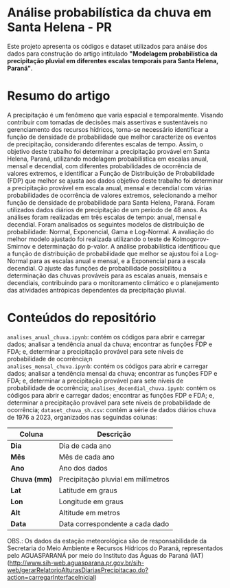 # Análise probabilística da chuva em Santa Helena - PR
Este projeto apresenta os códigos e dataset utilizados para anáise dos dados para construção do artigo intitulado **"Modelagem probabilística da precipitação pluvial em diferentes escalas temporais para Santa Helena, Paraná"**.
# Resumo do artigo
A precipitação é um fenômeno que varia espacial e temporalmente. Visando contribuir com tomadas de decisões mais assertivas e sustentáveis no gerenciamento dos recursos hídricos, torna-se necessário identificar a função de densidade de probabilidade que melhor caracterize os eventos de precipitação, considerando diferentes escalas de tempo. Assim, o objetivo deste trabalho foi determinar a precipitação provável em Santa Helena, Paraná, utilizando modelagem probabilística em escalas anual, mensal e decendial, com diferentes probabilidades de ocorrência de valores extremos, e identificar a Função de Distribuição de Probabilidade (FDP) que melhor se ajusta aos dados objetivo deste trabalho foi determinar a precipitação provável em escala anual, mensal e decendial com várias probabilidades de ocorrência de valores extremos, selecionando a melhor função de densidade de probabilidade para Santa Helena, Paraná. Foram utilizados dados diários de precipitação de um período de 48 anos. As análises foram realizadas em três escalas de tempo: anual, mensal e decendial. Foram analisados os seguintes modelos de distribuição de probabilidade: Normal, Exponencial, Gama e Log-Normal. A avaliação do melhor modelo ajustado foi realizada utilizando o teste de Kolmogorov-Smirnov e determinação do p-valor. A análise probabilística identificou que a função de distribuição de probabilidade que melhor se ajustou foi a Log-Normal para as escalas anual e mensal, e a Exponencial para a escala decendial. O ajuste das funções de probabilidade possibilitou a determinação das chuvas prováveis para as escalas anuais, mensais e decendiais, contribuindo para o monitoramento climático e o planejamento das atividades antrópicas dependentes da precipitação pluvial.
# Conteúdos do repositório
`analises_anual_chuva.ipynb`: contém os códigos para abrir e carregar dados; analisar a tendência anual da chuva; encontrar as funções FDP e FDA; e, determinar a precipitação provável para sete níveis de probabilidade de ocorrência;n\
`analises_mensal_chuva.ipynb`: contém os códigos para abrir e carregar dados; analisar a tendência mensal da chuva; encontrar as funções FDP e FDA; e, determinar a precipitação provável para sete níveis de probabilidade de ocorrência;
`analises_decendial_chuva.ipynb`: contém os códigos para abrir e carregar dados; encontrar as funções FDP e FDA; e, determinar a precipitação provável para sete níveis de probabilidade de ocorrência;
`dataset_chuva_sh.csv`: contém a série de dados diários chuva de 1976 a 2023, organizados nas seguindas colunas:

| **Coluna**      | **Descrição**                                                                 |
|------------------|-------------------------------------------------------------------------------|
| **Dia**          | Dia de cada ano                                                             |
| **Mês**          | Mês de cada ano                                                            |
| **Ano**          | Ano dos dados                                                              |
| **Chuva (mm)**   | Precipitação pluvial em milímetros                                          |
| **Lat**          | Latitude em graus                                                          |
| **Lon**          | Longitude em graus                                                         |
| **Alt**          | Altitude em metros                                                         |
| **Data**         | Data correspondente a cada dado                                            |

OBS.: Os dados da estação meteorológica são de responsabilidade da Secretaria do Meio Ambiente e Recursos Hídricos do Paraná, representados pelo AGUASPARANÁ por meio do Instituto das Águas do Paraná (IAT) (http://www.sih-web.aguasparana.pr.gov.br/sih-web/gerarRelatorioAlturasDiariasPrecipitacao.do?action=carregarInterfaceInicial)
